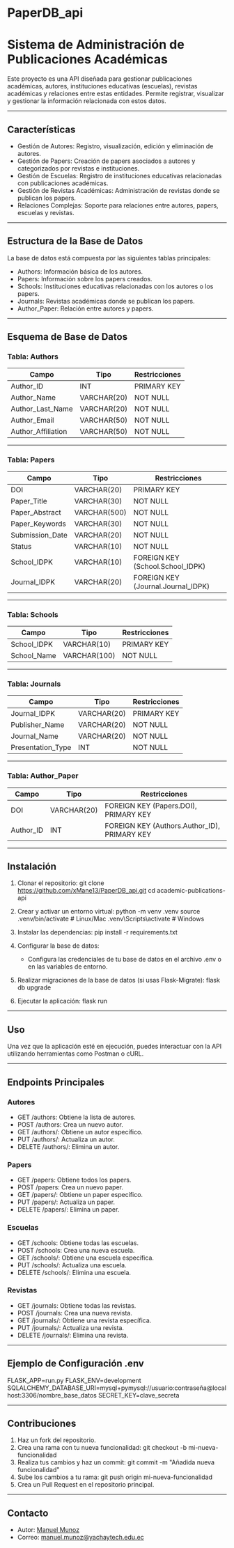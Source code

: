 # PaperDB_api
# Sistema de Administración de Publicaciones Académicas

Este proyecto es una API diseñada para gestionar publicaciones académicas, autores, instituciones educativas (escuelas), revistas académicas y relaciones entre estas entidades. Permite registrar, visualizar y gestionar la información relacionada con estos datos.

---

## Características

- Gestión de Autores: Registro, visualización, edición y eliminación de autores.
- Gestión de Papers: Creación de papers asociados a autores y categorizados por revistas e instituciones.
- Gestión de Escuelas: Registro de instituciones educativas relacionadas con publicaciones académicas.
- Gestión de Revistas Académicas: Administración de revistas donde se publican los papers.
- Relaciones Complejas: Soporte para relaciones entre autores, papers, escuelas y revistas.

---

## Estructura de la Base de Datos

La base de datos está compuesta por las siguientes tablas principales:

- Authors: Información básica de los autores.
- Papers: Información sobre los papers creados.
- Schools: Instituciones educativas relacionadas con los autores o los papers.
- Journals: Revistas académicas donde se publican los papers.
- Author_Paper: Relación entre autores y papers.

---

## Esquema de Base de Datos

### Tabla: Authors

Campo            | Tipo         | Restricciones
----------------- | ------------ | --------------
Author_ID         | INT          | PRIMARY KEY
Author_Name       | VARCHAR(20)  | NOT NULL
Author_Last_Name  | VARCHAR(20)  | NOT NULL
Author_Email      | VARCHAR(50)  | NOT NULL
Author_Affiliation| VARCHAR(50)  | NOT NULL

---

### Tabla: Papers

Campo            | Tipo         | Restricciones
----------------- | ------------ | --------------
DOI              | VARCHAR(20)  | PRIMARY KEY
Paper_Title      | VARCHAR(30)  | NOT NULL
Paper_Abstract   | VARCHAR(500) | NOT NULL
Paper_Keywords   | VARCHAR(30)  | NOT NULL
Submission_Date  | VARCHAR(20)  | NOT NULL
Status           | VARCHAR(10)  | NOT NULL
School_IDPK      | VARCHAR(10)  | FOREIGN KEY (School.School_IDPK)
Journal_IDPK     | VARCHAR(20)  | FOREIGN KEY (Journal.Journal_IDPK)

---

### Tabla: Schools

Campo       | Tipo         | Restricciones
------------| ------------ | --------------
School_IDPK | VARCHAR(10)  | PRIMARY KEY
School_Name | VARCHAR(100) | NOT NULL

---

### Tabla: Journals

Campo            | Tipo         | Restricciones
----------------- | ------------ | --------------
Journal_IDPK     | VARCHAR(20)  | PRIMARY KEY
Publisher_Name   | VARCHAR(20)  | NOT NULL
Journal_Name     | VARCHAR(20)  | NOT NULL
Presentation_Type| INT          | NOT NULL

---

### Tabla: Author_Paper

Campo            | Tipo         | Restricciones
----------------- | ------------ | --------------
DOI              | VARCHAR(20)  | FOREIGN KEY (Papers.DOI), PRIMARY KEY
Author_ID        | INT          | FOREIGN KEY (Authors.Author_ID), PRIMARY KEY

---

## Instalación

1. Clonar el repositorio:
   git clone https://github.com/xMane13/PaperDB_api.git
   cd academic-publications-api

3. Crear y activar un entorno virtual:
   python -m venv .venv
   source .venv/bin/activate  # Linux/Mac
   .venv\Scripts\activate     # Windows

4. Instalar las dependencias:
   pip install -r requirements.txt

5. Configurar la base de datos:
   - Configura las credenciales de tu base de datos en el archivo .env o en las variables de entorno.

6. Realizar migraciones de la base de datos (si usas Flask-Migrate):
   flask db upgrade

7. Ejecutar la aplicación:
   flask run

---

## Uso

Una vez que la aplicación esté en ejecución, puedes interactuar con la API utilizando herramientas como Postman o cURL.

---

## Endpoints Principales

### Autores

- GET /authors: Obtiene la lista de autores.
- POST /authors: Crea un nuevo autor.
- GET /authors/<id>: Obtiene un autor específico.
- PUT /authors/<id>: Actualiza un autor.
- DELETE /authors/<id>: Elimina un autor.

### Papers

- GET /papers: Obtiene todos los papers.
- POST /papers: Crea un nuevo paper.
- GET /papers/<id>: Obtiene un paper específico.
- PUT /papers/<id>: Actualiza un paper.
- DELETE /papers/<id>: Elimina un paper.

### Escuelas

- GET /schools: Obtiene todas las escuelas.
- POST /schools: Crea una nueva escuela.
- GET /schools/<id>: Obtiene una escuela específica.
- PUT /schools/<id>: Actualiza una escuela.
- DELETE /schools/<id>: Elimina una escuela.

### Revistas

- GET /journals: Obtiene todas las revistas.
- POST /journals: Crea una nueva revista.
- GET /journals/<id>: Obtiene una revista específica.
- PUT /journals/<id>: Actualiza una revista.
- DELETE /journals/<id>: Elimina una revista.

---

## Ejemplo de Configuración .env

FLASK_APP=run.py
FLASK_ENV=development
SQLALCHEMY_DATABASE_URI=mysql+pymysql://usuario:contraseña@localhost:3306/nombre_base_datos
SECRET_KEY=clave_secreta

---

## Contribuciones

1. Haz un fork del repositorio.
2. Crea una rama con tu nueva funcionalidad:
   git checkout -b mi-nueva-funcionalidad
3. Realiza tus cambios y haz un commit:
   git commit -m "Añadida nueva funcionalidad"
4. Sube los cambios a tu rama:
   git push origin mi-nueva-funcionalidad
5. Crea un Pull Request en el repositorio principal.

---

## Contacto

- Autor: [Manuel Munoz](https://github.com/xMane13)
- Correo: manuel.munoz@yachaytech.edu.ec
